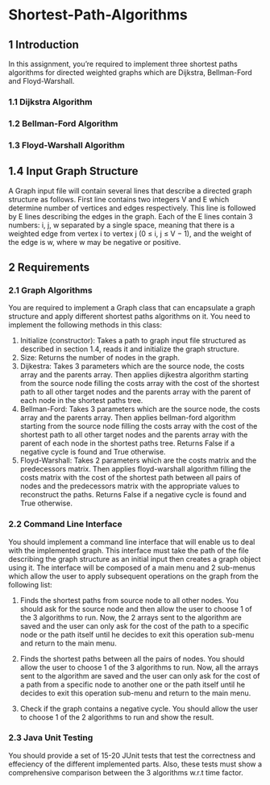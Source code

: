 # Shortest-Path-Algorithms

## 1 Introduction
In this assignment, you’re required to implement three shortest paths algorithms for directed weighted graphs which are Dijkstra, Bellman-Ford and Floyd-Warshall.
### 1.1 Dijkstra Algorithm
### 1.2 Bellman-Ford Algorithm
### 1.3 Floyd-Warshall Algorithm
## 1.4 Input Graph Structure
A Graph input file will contain several lines that describe a directed graph structure as follows. First line contains two integers V and E which determine number of vertices and edges respectively. This line is followed by E lines describing the edges in the graph. Each of the E lines contain 3 numbers: i, j, w separated by a single space, meaning that there is a weighted edge from vertex i to vertex j (0 ≤ i, j ≤ V − 1), and the weight of the edge is w, where w may be
negative or positive.

## 2 Requirements
### 2.1 Graph Algorithms
You are required to implement a Graph class that can encapsulate a graph structure and apply different shortest paths algorithms on it. You need to implement the following methods in this class:
1. Initialize (constructor): Takes a path to graph input file structured as described in section 1.4, reads it and initialize the graph structure.
2. Size: Returns the number of nodes in the graph.
3. Dijkestra: Takes 3 parameters which are the source node, the costs array and the parents array. Then applies dijkestra algorithm starting from the source node filling the costs
array with the cost of the shortest path to all other target nodes and the parents array with the parent of each node in the shortest paths tree.
4. Bellman-Ford: Takes 3 parameters which are the source node, the costs array and the parents array. Then applies bellman-ford algorithm starting from the source node filling
the costs array with the cost of the shortest path to all other target nodes and the parents array with the parent of each node in the shortest paths tree. Returns False if a negative cycle is found and True otherwise.
5. Floyd-Warshall: Takes 2 parameters which are the costs matrix and the predecessors matrix. Then applies floyd-warshall algorithm filling the costs matrix with the cost of the
shortest path between all pairs of nodes and the predecessors matrix with the appropriate values to reconstruct the paths. Returns False if a negative cycle is found and True
otherwise.

### 2.2 Command Line Interface 

You should implement a command line interface that will enable us to deal with the implemented graph. This interface must take the path of the file describing the graph structure as an initial input then creates a graph object using it. The interface will be composed of a main menu and 2 sub-menus which allow the user to apply subsequent operations on the graph from the following list:
1. Finds the shortest paths from source node to all other nodes. You should ask for the source node and then allow the user to choose 1 of the 3 algorithms to run. Now, the 2
arrays sent to the algorithm are saved and the user can only ask for the cost of the path to a specific node or the path itself until he decides to exit this operation sub-menu and return to the main menu.

2. Finds the shortest paths between all the pairs of nodes. You should allow the user to choose 1 of the 3 algorithms to run. Now, all the arrays sent to the algorithm are saved
and the user can only ask for the cost of a path from a specific node to another one or the path itself until he decides to exit this operation sub-menu and return to the main
menu.
3. Check if the graph contains a negative cycle. You should allow the user to choose 1 of the 2 algorithms to run and show the result.
### 2.3 Java Unit Testing
You should provide a set of 15-20 JUnit tests that test the correctness and effeciency of the different implemented parts. Also, these tests must show a comprehensive comparison between the 3 algorithms w.r.t time factor.
